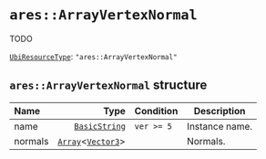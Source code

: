 # `ares::ArrayVertexNormal`

TODO

[`UbiResourceType`](./index.md#ubiresourcetype-string): `"ares::ArrayVertexNormal"`

## `ares::ArrayVertexNormal` structure

| Name | Type | Condition | Description |
| :-- | --: | :-- | --- |
| name | [`BasicString`](../base.md#basicstring-structure) | `ver >= 5` | Instance name. |
| normals | [`Array`](../base.md#arrayt-structure)<[`Vector3`](../base.md#vector3-structure)> |  | Normals. |
